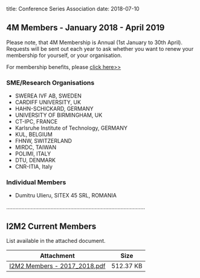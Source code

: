 title: Conference Series Association 
date: 2018-07-10

## 4M Members - January 2018 - April 2019

Please note, that 4M Membership is Annual (1st January to 30th April). Requests will be sent out each year to ask whether you want to renew your membership for yourself, or your organisation.

For membership benefits, please <a href="/join4m.html">click here>></a> 

### SME/Research Organisations

 - SWEREA IVF AB, SWEDEN
 - CARDIFF UNIVERSITY, UK
 - HAHN-SCHICKARD, GERMANY
 - UNIVERSITY OF BIRMINGHAM, UK
 - CT-IPC, FRANCE
 - Karlsruhe Institute of Technology, GERMANY
 - KUL, BELGIUM
 - FHNW, SWITZERLAND
 - MIRDC, TAIWAN
 - POLIMI, ITALY
 - DTU, DENMARK
 - CNR-ITIA, Italy

### Individual Members

 - Dumitru Ulieru, SITEX 45 SRL, ROMANIA

...........................................................................................

 ## I2M2 Current Members

List available in the attached document.
	
| Attachment | Size |
|---|---|
|<a href="/files/I2M2 Members - 2017_2018.pdf">I2M2 Members - 2017_2018.pdf</a> | 512.37 KB |
